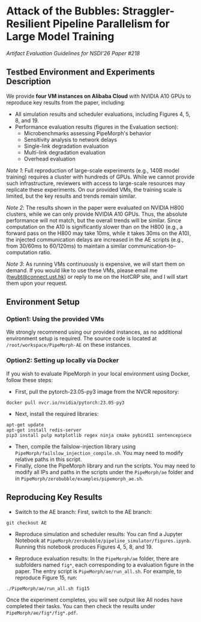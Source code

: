 # Attack of the Bubbles: Straggler-Resilient Pipeline Parallelism for Large Model Training
*Artifact Evaluation Guidelines for NSDI'26 Paper #218*

## Testbed Environment and Experiments Description

We provide **four VM instances on Alibaba Cloud** with NVIDIA A10 GPUs to reproduce key results from the paper, including:
- All simulation results and scheduler evaluations, including Figures 4, 5, 8, and 19.
- Performance evaluation results (figures in the Evaluation section):
    * Microbenchmarks assessing PipeMorph's behavior
    * Sensitivity analysis to network delays
    * Single-link degradation evaluation
    * Multi-link degradation evaluation
    * Overhead evaluation

*Note 1*: Full reproduction of large-scale experiments (e.g., 140B model training) requires a cluster with hundreds of GPUs. While we cannot provide such infrastructure, reviewers with access to large-scale resources may replicate these experiments. On our provided VMs, the training scale is limited, but the key results and trends remain similar.

*Note 2*: The results shown in the paper were evaluated on NVIDIA H800 clusters, while we can only provide NVIDIA A10 GPUs. Thus, the absolute performance will not match, but the overall trends will be similar. Since computation on the A10 is significantly slower than on the H800 (e.g., a forward pass on the H800 may take 10ms, while it takes 30ms on the A10), the injected communication delays are increased in the AE scripts (e.g., from 30/60ms to 60/120ms) to maintain a similar communication-to-computation ratio.

*Note 3*: As running VMs continuously is expensive, we will start them on demand. If you would like to use these VMs, please email me (twubt@connect.ust.hk) or reply to me on the HotCRP site, and I will start them upon your request.


## Environment Setup

### Option1: Using the provided VMs

We strongly recommend using our provided instances, as no additional environment setup is required. The source code is located at `/root/workspace/PipeMorph-AE` on these instances.

### Option2: Setting up locally via Docker

If you wish to evaluate PipeMorph in your local environment using Docker, follow these steps:
- First, pull the pytorch-23.05-py3 image from the NVCR repository:
```shell
docker pull nvcr.io/nvidia/pytorch:23.05-py3
```
- Next, install the required libraries:
```shell
apt-get update
apt-get install redis-server
pip3 install pulp matplotlib regex ninja cmake pybind11 sentencepiece
```
- Then, compile the failslow-injection library using `PipeMorph/failslow_injection_compile.sh`. You may need to modify relative paths in this script.
- Finally, clone the PipeMorph library and run the scripts. You may need to modify all IPs and paths in the scripts under the `PipeMorph/ae` folder and in `PipeMorph/zerobubble/examples/pipemorph_ae.sh`.

## Reproducing Key Results
- Switch to the AE branch: First, switch to the AE branch:
```shell
git checkout AE
```
- Reproduce simulation and scheduler results: You can find a Jupyter Notebook at `PipeMorph/zerobubble/pipeline_simulator/figures.ipynb`. Running this notebook produces Figures 4, 5, 8, and 19.

- Reproduce evaluation results: In the `PipeMorph/ae` folder, there are subfolders named `fig*`, each corresponding to a evaluation figure in the paper. The entry script is `PipeMorph/ae/run_all.sh`. For example, to reproduce Figure 15, run:
```shell
./PipeMorph/ae/run_all.sh fig15
```
Once the experiment completes, you will see output like All nodes have completed their tasks. You can then check the results under `PipeMorph/ae/fig*/fig*.pdf`.
